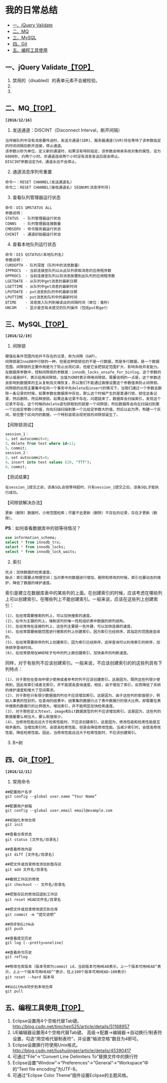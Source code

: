 # <a name="top">我的日常总结</a>
* [一、jQuery Validate](#anchor1)
* [二、MQ](#anchor2)
* [三、MySQL](#anchor3)
* [四、Git](#anchor4)
* [五、编程工具使用](#anchor5)

## <a name="anchor1">一、jQuery Validate</a>[【TOP】](#top)
1. 禁用的（disabled）的表单元素不会被校验。
2. 
3. 

## <a name="anchor2">二、MQ</a>[【TOP】](#top)
**`[2016/12/16]`**
1. 发送通道：DISCINT（Disconnect Interval，断开间隔）
```
当传输队列中没有消息要传送时，发送方通道(SDR)、服务器通道(SVR)将在等待了该参数指定的时间间隔后断开连接，停止通道。
该参数以秒为单位，定义新的通道时，如果没有特别指定，该参数会继承系统对象的属性，设为6000秒，约两个小时。亦通道连续两个小时没有消息发送后就会停止。
DISCINT参数设定为0，通道永远不会停止。
```
2. 通道消息序列号重置
```
命令一：RESET CHANNEL(发送通道名)
命令二：RESET CHANNEL(接收通道名) SEQNUM(消息序列号)
```
3. 查看队列管理器运行状态
```
命令：DIS QMSTATUS ALL
参数说明：
STATUS  - 队列管理器运行状态
CONNS   - 队列管理器连接数量
CMDSERV - 命令服务器运行状态
CHINIT  - 通道初始器运行状态
```
4. 查看本地队列运行状态
```
命令：DIS QSTATUS(本地队列名)
参数说明：
CURDEPTH - 队列深度（队列中的消息数量）
IPPROCS  - 当前连接至队列以从此队列获取消息的应用程序数
OPPROCS  - 当前连接至队列以将消息放置到此队列的应用程序数
LGETDATE - 从队列中get消息的最新日期
LGETTIME - 从队列中get消息的最新时间
LPUTDATE - put消息到队列中的最新日期
LPUTTIME - put消息到队列中的最新时间
QTIME    - 消息放入队列到被读出的间隔时间（单位：毫秒）
UNCOM    - 显示是否有未提交的队列操作（包括put和get）
```

## <a name="anchor3">三、MySQL</a>[【TOP】](#top)
**`[2016/12/19]`**
1. 间隙锁
```
键值在条件范围内但并不存在的记录，称为间隙（GAP）。
间隙锁是InnoDB中行锁的一种，但是这种锁锁住的不是一行数据，而是多行数据，是一个数据范围。间隙锁的主要作用是为了防止出现幻读，但是它会把锁定范围扩大，影响系统并发能力。
在数据库参数中，控制间隙锁的参数是：innodb_locks_unsafe_for_binlog，这个参数的默认值是OFF，表示启用间隙锁，当值为ON时表示停用间隙锁，需要说明的一点是，这个参数还会影响到数据库的主从复制及灾难恢复，所以我们不能通过直接设置这个参数值来防止间隙锁。
间隙锁的出现主要集中在同一个事务中先delete后insert的情况下，当我们通过一个参数去删除一条记录的时候，如果参数在数据库中存在，那么这个时候产生的是普通行锁，锁住这条记录，然后删除，然后释放锁。如果这条记录不存在，问题就来了，数据库会扫描索引，发现这个记录不存在，这个时候的delete语句获取到的就是一个间隙锁，然后数据库会向左扫描扫到第一个比给定参数小的值，向右扫描扫描到第一个比给定参数大的值，然后以此为界，构建一个区间，锁住整个区间内的数据，一个特别容易出现死锁的间隙锁诞生了。
```
【间隙锁测试】
```sql
session_1：
1、set autocommit=0;
3、delete from test where id=11;
5、commit;
session_2：
2、set autocommit=0;
4、insert into test values (20, "TTT");
6、commit;
```
【测试结果】
```
在session_1提交之前，该条SQL会锁等待超时，只有session_1提交之后，该条SQL才能执行成功。
```
【间隙锁解决办法】
```
更新（删除）数据时，少用范围检索；尽量不去更新（删除）不存在的记录，存在才更新（删除）。
```
**PS**：如何查看数据库中的锁等待情况？
```sql
use information_schema;
select * from innodb_trx;
select * from innodb_locks;
select * from innodb_lock_waits;
```
2. 索引
```
优点：加快数据的检索速度。
缺点：索引需要占物理空间；当对表中的数据进行增加、删除和修改的时候，索引也要动态的维护，降低了数据的维护速度。
```
索引是建立在数据库表中的某些列的上面。在创建索引的时候，应该考虑在哪些列上可以创建索引，在哪些列上不能创建索引。一般来说，应该在这些列上创建索引：
```
(1)、在经常需要搜索的列上，可以加快搜索的速度。
(2)、在作为主键的列上，强制该列的唯一性和组织表中数据的排列结构。
(3)、在经常用在连接的列上，这些列主要是一些外键，可以加快连接的速度。
(4)、在经常需要根据范围进行搜索的列上创建索引，因为索引已经排序，其指定的范围是连续的。
(5)、在经常需要排序的列上创建索引，因为索引已经排序，这样查询可以利用索引的排序，加快排序查询时间。
(6)、在经常使用在WHERE子句中的列上面创建索引，加快条件的判断速度。
```
同样，对于有些列不应该创建索引。一般来说，不应该创建索引的的这些列具有下列特点：
```
(1)、对于那些在查询中很少使用或者参考的列不应该创建索引。这是因为，既然这些列很少使用到，因此有索引或者无索引，并不能提高查询速度。相反，由于增加了索引，反而降低了系统的维护速度和增大了空间需求。
(2)、对于那些只有很少数据值的列也不应该增加索引。这是因为，由于这些列的取值很少，例如人事表的性别列，在查询的结果中，结果集的数据行占了表中数据行的很大比例，即需要在表中搜索的数据行的比例很大。增加索引，并不能明显加快检索速度。
(3)、对于那些定义为text，image和bit数据类型的列不应该增加索引。这是因为，这些列的数据量要么相当大，要么取值很少。
(4)、当修改性能远远大于检索性能时，不应该创建索引。这是因为，修改性能和检索性能是互相矛盾的。当增加索引时，会提高检索性能，但是会降低修改性能。当减少索引时，会提高修改性能，降低检索性能。因此，当修改性能远远大于检索性能时，不应该创建索引。
```
3. B+树

## <a name="anchor4">四、Git</a>[【TOP】](#top)
**`[2016/12/21]`**
1. 常用命令
```
##配置用户名字
git config --global user.name “Your Name”

##配置用户邮箱
git config --global user.email email@example.com

##初始化本地仓库
git init

##查看仓库状态
git status [文件名/目录名]

##查看修改内容
git diff [文件名/目录名]

##把文件或目录修改添加到暂存区
git add 文件名/目录名

##撤销工作区的修改
git checkout -- 文件名/目录名

##把暂存区的修改回退到工作区
git reset HEAD文件名/目录名

##把文件或目录修改提交到仓库
git commit -m “提交说明”

##同步到GitHub
git push

##查看提交历史
git log [--pretty=oneline]

##查看命令历史
git reflog

##修改仓库版本（版本号即为commit id，当前版本可用HEAD表示，上一个版本可用HEAD^表示，上上一个版本可用HEAD^^表示，往上100个版本可用HEAD~100表示）
git reset --hard 版本号

##从GitHub同步到本地仓库
git pull
```

## <a name="anchor5">五、编程工具使用</a>[【TOP】](#top)
1. Eclipse设置用4个空格代替Tab键。
http://blog.csdn.net/timchen525/article/details/51168957
2. UE编辑器设置用4个空格代替Tab键。
高级→配置→编辑器→自动换行/制表符设置，勾选“用空格代替制表符”，并设置“缩进空格”数目为4即可。
3. Eclipse设置换行符使用Unix格式。
http://blog.csdn.net/liushuijinger/article/details/45390417
4. 可通过“File”→“Convert Line Delimiters To”替换文件中的换行符
5. Eclipse设置“Window”→“Preferences”→“General”→“Workspace”中的“Text file encoding”为UTF-8。
6. 可通过“Eclipse Color Theme”插件设置Eclipse的主题风格。
